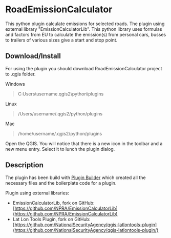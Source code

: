 RoadEmissionCalculator
=======================

This python plugin calculate emissions for selected roads. The plugin using external library "EmissionCalculatorLib". This python library uses formulas and factors from EU to calculate the emission(s) from personal cars, busses to trailers of various sizes give a start and stop point.


Download/Install
----------------

For using the plugin you should download RoadEmissionCalculator project to .qgis folder.

Windows
> C:Users\username\.qgis2\python\plugins

Linux
> /Users/username/.qgis2/python/plugins

Mac
> /home/username/.qgis2/python/plugins

Open the QGIS. You will notice that there is a new icon in the toolbar and a new menu entry. Select it to lunch the plugin dialog.
 
Description
-----------
The plugin has been build with [Plugin Builder](http://g-sherman.github.io/Qgis-Plugin-Builder/) which created all the necessary files and the boilerplate code for a plugin.

Plugin using external libraries:
+ EmissionCalculatorLib, fork on GitHub:[https://github.com/NPRA/EmissionCalculatorLib](https://github.com/NPRA/EmissionCalculatorLib)
+ Lat Lon Tools Plugin, fork on GitHub: [https://github.com/NationalSecurityAgency/qgis-latlontools-plugin](https://github.com/NationalSecurityAgency/qgis-latlontools-plugin/)

